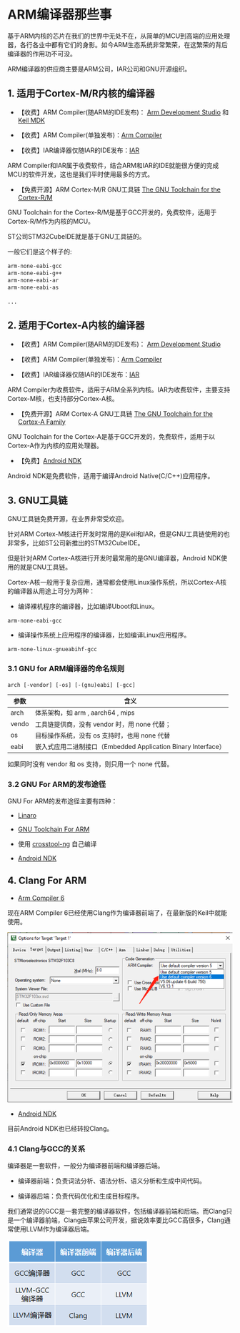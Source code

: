 # ARM编译器那些事

基于ARM内核的芯片在我们的世界中无处不在，从简单的MCU到高端的应用处理器，各行各业中都有它们的身影。如今ARM生态系统非常繁荣，在这繁荣的背后编译器的作用功不可没。

ARM编译器的供应商主要是ARM公司，IAR公司和GNU开源组织。

## 1. 适用于Cortex-M/R内核的编译器

 * 【收费】ARM Compiler(随ARM的IDE发布)： [Arm Development Studio](https://developer.arm.com/tools-and-software/embedded/arm-development-studio) 和 [Keil MDK](https://developer.arm.com/tools-and-software/embedded/keil-mdk)

 * 【收费】ARM Compiler(单独发布)：[Arm Compiler](https://developer.arm.com/tools-and-software/embedded/arm-compiler)

* 【收费】IAR编译器仅随IAR的IDE发布：[IAR](https://www.iar.com/iar-embedded-workbench/#!?architecture=Arm&currentTab=editions-and-licensing) 


ARM Compiler和IAR属于收费软件，结合ARM和IAR的IDE就能很方便的完成MCU的软件开发，这也是我们平时使用最多的方式。

* 【免费开源】ARM Cortex-M/R GNU工具链 [The GNU Toolchain for the Cortex-R/M](https://developer.arm.com/tools-and-software/open-source-software/developer-tools/gnu-toolchain/gnu-rm/downloads)

GNU Toolchain for the Cortex-R/M是基于GCC开发的，免费软件，适用于Cortex-R/M作为内核的MCU。

ST公司STM32CubeIDE就是基于GNU工具链的。

一般它们是这个样子的:
```
arm-none-eabi-gcc
arm-none-eabi-g++
arm-none-eabi-ar
arm-none-eabi-as

...
```

## 2. 适用于Cortex-A内核的编译器

 * 【收费】ARM Compiler(随ARM的IDE发布)： [Arm Development Studio](https://developer.arm.com/tools-and-software/embedded/arm-development-studio)

 * 【收费】ARM Compiler(单独发布)：[Arm Compiler](https://developer.arm.com/tools-and-software/embedded/arm-compiler)

 * 【收费】IAR编译器仅随IAR的IDE发布：[IAR](https://www.iar.com/iar-embedded-workbench/#!?architecture=Arm&currentTab=editions-and-licensing) 

ARM Compiler为收费软件，适用于ARM全系列内核。IAR为收费软件，主要支持Cortex-M核，也支持部分Cortex-A核。

 * 【免费开源】ARM Cortex-A GNU工具链 [The GNU Toolchain for the Cortex-A Family](https://developer.arm.com/tools-and-software/open-source-software/developer-tools/gnu-toolchain/gnu-a/downloads)

GNU Toolchain for the Cortex-A是基于GCC开发的，免费软件，适用于以Cortex-A作为内核的应用处理器。

* 【免费】[Android NDK](https://developer.android.google.cn/ndk)

Android NDK是免费软件，适用于编译Android Native(C/C++)应用程序。

## 3. GNU工具链

GNU工具链免费开源，在业界非常受欢迎。

针对ARM Cortex-M核进行开发时常用的是Keil和IAR，但是GNU工具链使用的也非常多，比如ST公司新推出的STM32CubeIDE。

但是针对ARM Cortex-A核进行开发时最常用的是GNU编译器，Android NDK使用的就是CNU工具链。

Cortex-A核一般用于复杂应用，通常都会使用Linux操作系统，所以Cortex-A核的编译器从用途上可分为两种：

* 编译裸机程序的编译器，比如编译Uboot和Linux。

```
arm-none-eabi-gcc
```

* 编译操作系统上应用程序的编译器，比如编译Linux应用程序。

```
arm-none-linux-gnueabihf-gcc
```

### 3.1 GNU for ARM编译器的命名规则

```
arch [-vendor] [-os] [-(gnu)eabi] [-gcc]
```

|参数|含义|
|----|---|
|arch|体系架构，如 arm , aarch64 , mips
|vendo| 工具链提供商，没有 vendor 时，用 none 代替；
|os|目标操作系统，没有 os 支持时，也用 none 代替
|eabi|嵌入式应用二进制接口（Embedded Application Binary Interface）

如果同时没有 vendor 和 os 支持，则只用一个 none 代替。


### 3.2 GNU For ARM的发布途径

GNU For ARM的发布途径主要有四种：

* [Linaro](https://www.linaro.org/)

* [GNU Toolchain For ARM](https://developer.arm.com/tools-and-software/open-source-software/developer-tools/gnu-toolchain)

* 使用 [crosstool-ng](http://crosstool-ng.github.io/) 自己编译

* [Android NDK](https://developer.android.google.cn/ndk)


## 4. Clang For ARM

* [Arm Compiler 6](https://developer.arm.com/tools-and-software/embedded/arm-compiler)

现在ARM Compiler 6已经使用Clang作为编译器前端了，在最新版的Keil中就能使用。

![](../../../assets\images\EmbeddedSystem\arm_compiler\keil_arm_compiler6_clang.png)

* [Android NDK](https://developer.android.google.cn/ndk)

目前Android NDK也已经转投Clang。

### 4.1 Clang与GCC的关系

编译器是一套软件，一般分为编译器前端和编译器后端。

* 编译器前端：负责词法分析、语法分析、语义分析和生成中间代码。

* 编译器后端：负责代码优化和生成目标程序。

我们通常说的GCC是一套完整的编译器软件，包括编译器前端和后端。而Clang只是一个编译器前端，Clang由苹果公司开发，据说效率要比GCC高很多，Clang通常使用LLVM作为编译器后端。

![](../../../assets\images\EmbeddedSystem\arm_compiler\gcc_clang.png)